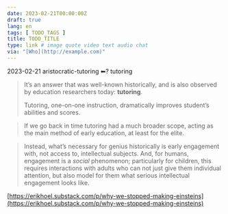 ```yaml
---
date: 2023-02-21T00:00:00Z
draft: true
lang: en
tags: [ TODO_TAGS ]
title: TODO_TITLE
type: link # image quote video text audio chat
via: "[Who](http://example.com)"
---
```



2023-02-21 aristocratic-tutoring ⬅︎? tutoring


> It’s an answer that was well-known historically, and is also observed by education researchers today: **tutoring**.
>
> Tutoring, one-on-one instruction, dramatically improves student’s abilities and scores.

> If we go back in time tutoring had a much broader scope, acting as the main method of early education, at least for the elite.

> Instead, what’s necessary for genius historically is early engagement with, not access to, intellectual subjects. And, for humans, engagement is a *social* phenomenon; particularly for children, this requires interactions with adults who can not just give them individual attention, but also model for them what serious intellectual engagement looks like.

[https://erikhoel.substack.com/p/why-we-stopped-making-einsteins](https://erikhoel.substack.com/p/why-we-stopped-making-einsteins)

